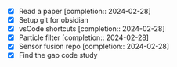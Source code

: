  - [x] Read a paper  [completion:: 2024-02-28]
 - [x] Setup git for obsidian
 - [x] vsCode shortcuts  [completion:: 2024-02-28]
 - [x] Particle filter  [completion:: 2024-02-28]
 - [x] Sensor fusion repo  [completion:: 2024-02-28]
 - [x] Find the gap code study